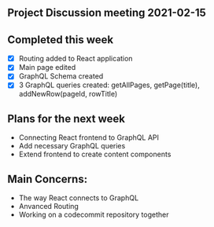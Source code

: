 ## Project Discussion meeting 2021-02-15

## Completed this week
- [x] Routing added to React application
- [x] Main page edited
- [x] GraphQL Schema created
- [x] 3 GraphQL queries created: getAllPages, getPage(title), addNewRow(pageId, rowTitle)

## Plans for the next week
- Connecting React frontend to GraphQL API
- Add necessary GraphQL queries
- Extend frontend to create content components

## Main Concerns:
- The way React connects to GraphQL
- Anvanced Routing
- Working on a codecommit repository together
